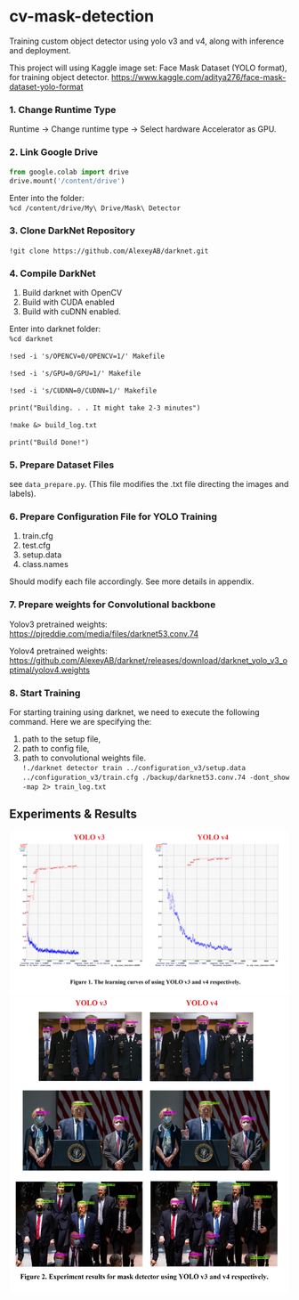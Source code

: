 # cv-mask-detection
Training custom object detector using yolo v3 and v4, along with inference and deployment.

This project will using Kaggle image set: Face Mask Dataset (YOLO format), for training object detector.
<https://www.kaggle.com/aditya276/face-mask-dataset-yolo-format>

### 1. Change Runtime Type ###
Runtime -> Change runtime type -> Select hardware Accelerator as GPU.


### 2. Link Google Drive ###
```python
from google.colab import drive
drive.mount('/content/drive')
```
Enter into the folder:<br>
`%cd /content/drive/My\ Drive/Mask\ Detector`


### 3. Clone DarkNet Repository ###
`!git clone https://github.com/AlexeyAB/darknet.git`


### 4. Compile DarkNet ###
1. Build darknet with OpenCV
2. Build with CUDA enabled
3. Build with cuDNN enabled.

Enter into darknet folder:<br>
`%cd darknet`

`!sed -i 's/OPENCV=0/OPENCV=1/' Makefile`

`!sed -i 's/GPU=0/GPU=1/' Makefile`

`!sed -i 's/CUDNN=0/CUDNN=1/' Makefile`

`print("Building. . . It might take 2-3 minutes")`

`!make &> build_log.txt`

`print("Build Done!")`


### 5. Prepare Dataset Files ###
see `data_prepare.py`. (This file modifies the .txt file directing the images and labels).


### 6. Prepare Configuration File for YOLO Training ###
1. train.cfg
2. test.cfg
3. setup.data
4. class.names

Should modify each file accordingly. See more details in appendix.


### 7. Prepare weights for Convolutional backbone ###
Yolov3 pretrained weights:<br>
https://pjreddie.com/media/files/darknet53.conv.74<br>

Yolov4 pretrained weights: 
https://github.com/AlexeyAB/darknet/releases/download/darknet_yolo_v3_optimal/yolov4.weights<br>


### 8. Start Training ###
For starting training using darknet, we need to execute the following command. Here we are specifying the:
1. path to the setup file,
2. path to config file,
3. path to convolutional weights file.<br>
`!./darknet detector train ../configuration_v3/setup.data ../configuration_v3/train.cfg ./backup/darknet53.conv.74 -dont_show -map 2> train_log.txt`


## Experiments & Results
![Image](/chart.png)
![Image](/demo.png)
